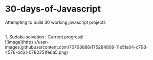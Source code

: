 # 30-days-of-Javascript
Attempting to build 30 working javascript projects

</br>
1. Sudoku solvation : Current progress!
</br>
 ![image](https://user-images.githubusercontent.com/70798888/175284808-11e5fa04-c798-4576-bc61-0780251fe6a5.png)
